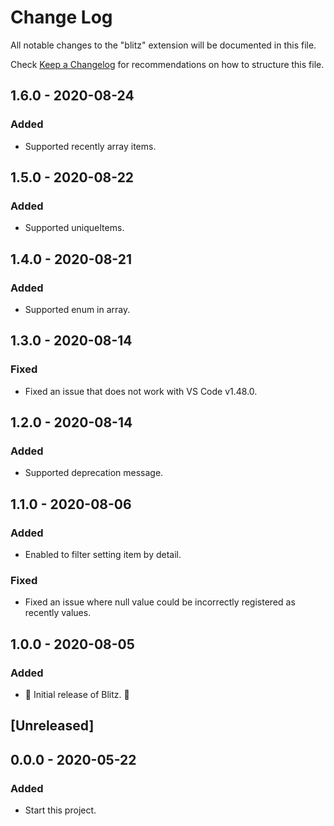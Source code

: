 # Change Log

All notable changes to the "blitz" extension will be documented in this file.

Check [Keep a Changelog](http://keepachangelog.com/) for recommendations on how to structure this file.

## 1.6.0 - 2020-08-24

### Added

- Supported recently array items.

## 1.5.0 - 2020-08-22

### Added

- Supported uniqueItems.

## 1.4.0 - 2020-08-21

### Added

- Supported enum in array.

## 1.3.0 - 2020-08-14

### Fixed

- Fixed an issue that does not work with VS Code v1.48.0.

## 1.2.0 - 2020-08-14

### Added

- Supported deprecation message.

## 1.1.0 - 2020-08-06

### Added

- Enabled to filter setting item by detail.

### Fixed

- Fixed an issue where null value could be incorrectly registered as recently values.

## 1.0.0 - 2020-08-05

### Added

- 🎊 Initial release of Blitz. 🎉

## [Unreleased]

## 0.0.0 - 2020-05-22

### Added

- Start this project.
